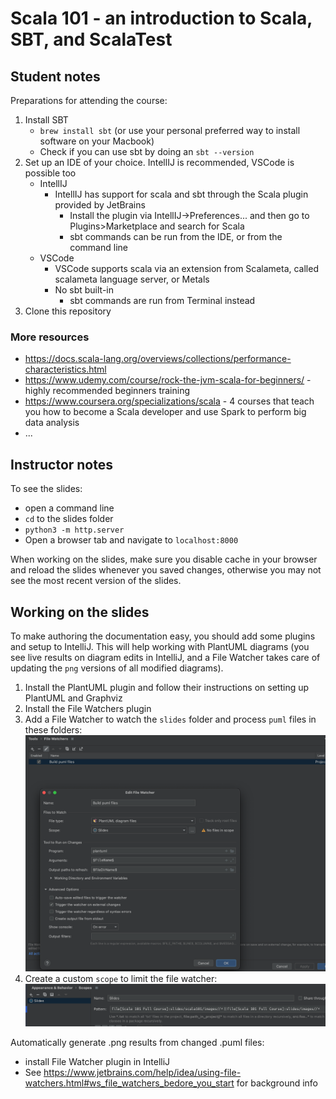 # Scala 101 - an introduction to Scala, SBT, and ScalaTest

## Student notes
Preparations for attending the course:
1. Install SBT
   * `brew install sbt` (or use your personal preferred way to install software on your Macbook)
   * Check if you can use sbt by doing an `sbt --version`
1. Set up an IDE of your choice. IntellIJ is recommended, VSCode is possible too
   * IntellIJ
     * IntellIJ has support for scala and sbt through the Scala plugin provided by JetBrains
       * Install the plugin via IntellIJ->Preferences... and then go to Plugins>Marketplace and search for Scala
       * sbt commands can be run from the IDE, or from the command line
   * VSCode
     * VSCode supports scala via an extension from Scalameta, called scalameta language server, or Metals
     * No sbt built-in
       * sbt commands are run from Terminal instead
3. Clone this repository

### More resources
* https://docs.scala-lang.org/overviews/collections/performance-characteristics.html
* https://www.udemy.com/course/rock-the-jvm-scala-for-beginners/ - highly recommended beginners training
* https://www.coursera.org/specializations/scala - 4 courses that teach you how to become a Scala developer and use Spark to perform
  big data analysis
* ...

## Instructor notes
To see the slides:
* open a command line
* `cd` to the slides folder
* `python3 -m http.server`
* Open a browser tab and navigate to `localhost:8000`

When working on the slides, make sure you disable cache in your browser and reload the slides whenever you saved changes, otherwise
you may not see the most recent version of the slides.

## Working on the slides
To make authoring the documentation easy, you should add some plugins and setup to IntelliJ. This will help working
with PlantUML diagrams (you see live results on diagram edits in IntelliJ, and a File Watcher takes care of updating
the `png` versions of all modified diagrams).

1. Install the PlantUML plugin and follow their instructions on setting up PlantUML and Graphviz
2. Install the File Watchers plugin
1. Add a File Watcher to watch the `slides` folder and process `puml` files in these folders:<br/>
   ![File Watcher](slides/images/addingFileWatcherForPlantuml.png)
1. Create a custom `scope` to limit the file watcher:<br/>
   ![Documentation Scope](slides/images/creatingScope.png)

Automatically generate .png results from changed .puml files:
* install File Watcher plugin in IntelliJ
* See https://www.jetbrains.com/help/idea/using-file-watchers.html#ws_file_watchers_bedore_you_start for background info
